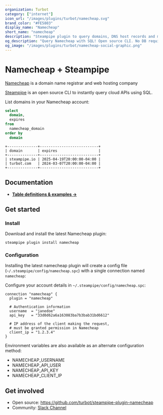 ```yaml
---
organization: Turbot
category: ["internet"]
icon_url: "/images/plugins/turbot/namecheap.svg"
brand_color: "#FE5803"
display_name: "Namecheap"
short_name: "namecheap"
description: "Steampipe plugin to query domains, DNS host records and more from Namecheap."
og_description: "Query Namecheap with SQL! Open source CLI. No DB required."
og_image: "/images/plugins/turbot/namecheap-social-graphic.png"
---
```


# Namecheap + Steampipe

[Namecheap](https://namecheap.com) is a domain name registrar and web hosting company

[Steampipe](https://steampipe.io) is an open source CLI to instantly query cloud APIs using SQL.

List domains in your Namecheap account:

```sql
select
  domain,
  expires
from
  namecheap_domain
order by
  domain
```

```
+--------------+---------------------------+
| domain       | expires                   |
+--------------+---------------------------+
| steampipe.io | 2025-04-19T20:00:00-04:00 |
| turbot.com   | 2024-03-07T20:00:00-04:00 |
+--------------+---------------------------+
```

## Documentation

- **[Table definitions & examples →](/plugins/turbot/namecheap/tables)**

## Get started

### Install

Download and install the latest Namecheap plugin:

```bash
steampipe plugin install namecheap
```

### Configuration

Installing the latest namecheap plugin will create a config file (`~/.steampipe/config/namecheap.spc`) with a single connection named `namecheap`:

Configure your account details in `~/.steampipe/config/namecheap.spc`:

```hcl
connection "namecheap" {
  plugin = "namecheap"

  # Authentication information
  username  = "janedoe"
  api_key   = "33d0d62a6a163083ba7b3bab31bd6612"

  # IP address of the client making the request,
  # must be granted permission in Namecheap
  client_ip = "1.2.3.4"
}
```

Environment variables are also available as an alternate configuration method:
- NAMECHEAP_USERNAME
- NAMECHEAP_API_USER
- NAMECHEAP_API_KEY
- NAMECHEAP_CLIENT_IP

## Get involved

- Open source: https://github.com/turbot/steampipe-plugin-namecheap
- Community: [Slack Channel](https://steampipe.io/community/join)
